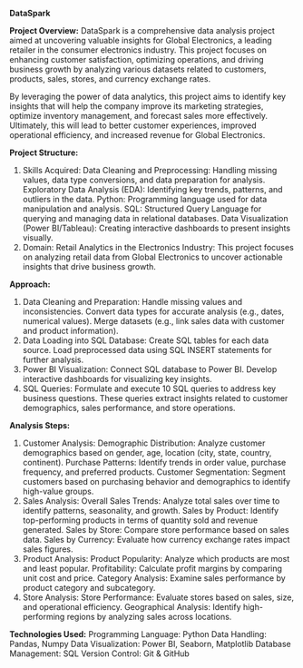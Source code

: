**DataSpark**

**Project Overview:**
DataSpark is a comprehensive data analysis project aimed at uncovering valuable insights for Global Electronics, a leading retailer in the consumer electronics industry. This project focuses on enhancing customer satisfaction, optimizing operations, and driving business growth by analyzing various datasets related to customers, products, sales, stores, and currency exchange rates.

By leveraging the power of data analytics, this project aims to identify key insights that will help the company improve its marketing strategies, optimize inventory management, and forecast sales more effectively. Ultimately, this will lead to better customer experiences, improved operational efficiency, and increased revenue for Global Electronics.

**Project Structure:**
1. Skills Acquired:
Data Cleaning and Preprocessing: Handling missing values, data type conversions, and data preparation for analysis.
Exploratory Data Analysis (EDA): Identifying key trends, patterns, and outliers in the data.
Python: Programming language used for data manipulation and analysis.
SQL: Structured Query Language for querying and managing data in relational databases.
Data Visualization (Power BI/Tableau): Creating interactive dashboards to present insights visually.
2. Domain:
Retail Analytics in the Electronics Industry: This project focuses on analyzing retail data from Global Electronics to uncover actionable insights that drive business growth.

**Approach:**
1. Data Cleaning and Preparation:
Handle missing values and inconsistencies.
Convert data types for accurate analysis (e.g., dates, numerical values).
Merge datasets (e.g., link sales data with customer and product information).
2. Data Loading into SQL Database:
Create SQL tables for each data source.
Load preprocessed data using SQL INSERT statements for further analysis.
3. Power BI Visualization:
Connect SQL database to Power BI.
Develop interactive dashboards for visualizing key insights.
4. SQL Queries:
Formulate and execute 10 SQL queries to address key business questions. These queries extract insights related to customer demographics, sales performance, and store operations.

**Analysis Steps:**
1. Customer Analysis:
Demographic Distribution: Analyze customer demographics based on gender, age, location (city, state, country, continent).
Purchase Patterns: Identify trends in order value, purchase frequency, and preferred products.
Customer Segmentation: Segment customers based on purchasing behavior and demographics to identify high-value groups.
2. Sales Analysis:
Overall Sales Trends: Analyze total sales over time to identify patterns, seasonality, and growth.
Sales by Product: Identify top-performing products in terms of quantity sold and revenue generated.
Sales by Store: Compare store performance based on sales data.
Sales by Currency: Evaluate how currency exchange rates impact sales figures.
3. Product Analysis:
Product Popularity: Analyze which products are most and least popular.
Profitability: Calculate profit margins by comparing unit cost and price.
Category Analysis: Examine sales performance by product category and subcategory.
4. Store Analysis:
Store Performance: Evaluate stores based on sales, size, and operational efficiency.
Geographical Analysis: Identify high-performing regions by analyzing sales across locations.

**Technologies Used:**
Programming Language: Python
Data Handling: Pandas, Numpy
Data Visualization: Power BI, Seaborn, Matplotlib
Database Management: SQL
Version Control: Git & GitHub
